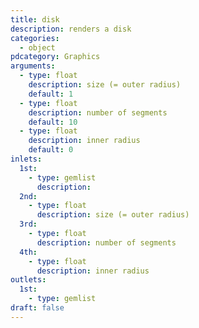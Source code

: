 ```yaml
---
title: disk
description: renders a disk
categories:
  - object
pdcategory: Graphics
arguments:
  - type: float
    description: size (= outer radius)
    default: 1
  - type: float
    description: number of segments
    default: 10
  - type: float
    description: inner radius
    default: 0
inlets:
  1st:
    - type: gemlist
      description:
  2nd:
    - type: float
      description: size (= outer radius)
  3rd:
    - type: float
      description: number of segments
  4th:
    - type: float
      description: inner radius
outlets:
  1st:
    - type: gemlist
draft: false
---
```


